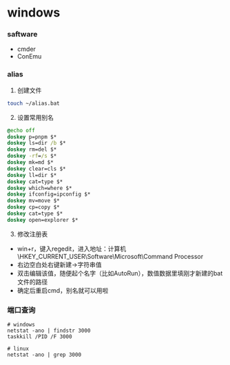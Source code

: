 # windows

### saftware
- cmder
- ConEmu

### alias
1. 创建文件
```bash
touch ~/alias.bat
```

2. 设置常用别名
```bat
@echo off
doskey p=pnpm $*
doskey ls=dir /b $*
doskey rm=del $*
doskey -rf=/s $*
doskey mk=md $*
doskey clear=cls $*
doskey ll=dir $*
doskey cat=type $*
doskey which=where $*
doskey ifconfig=ipconfig $*
doskey mv=move $*
doskey cp=copy $*
doskey cat=type $*
doskey open=explorer $*
```

3. 修改注册表
- win+r，键入regedit，进入地址：计算机\HKEY_CURRENT_USER\Software\Microsoft\Command Processor
- 右边空白处右键新建->字符串值
- 双击编辑该值，随便起个名字（比如AutoRun），数值数据里填刚才新建的bat文件的路径
- 确定后重启cmd，别名就可以用啦

### 端口查询
```shell
# windows
netstat -ano | findstr 3000
taskkill /PID /F 3000

# linux
netstat -ano | grep 3000
```